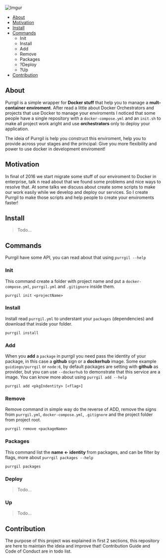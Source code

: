 ![Imgur](http://i.imgur.com/ixH5L0K.png)

- [About](https://github.com/guidiego/purrgil#About)
- [Motivation](https://github.com/guidiego/purrgil#Motivation)
- [Install](https://github.com/guidiego/purrgil#Install)
- [Commands](https://github.com/guidiego/purrgil#Commands)
  - Init
  - Install
  - Add
  - Remove
  - Packages
  - ?Deploy
  - ?Up
- [Contribution](https://github.com/guidiego/purrgil#Contribution)
  
## About
Purrgil is a simple wrapper for **Docker stuff** that help you to manage a **mult-container enviroment**. After read a little about Docker Orchestrators and projects that use Docker to manage your enviroments I noticed that some people have a single repository with a `docker-compose.yml` and an `init.sh` to make all project work aright and use **orchestrators** only to deploy your application.

The ideia of Purrgil is help you construct this enviroment, help you to provide across your stages and the principal: Give you more flexibility and power to use docker in development enviroment!
  
## Motivation
In final of 2016 we start migrate some stuff of our enviroment to Docker in enterprise, talk n read about that we found some problems and nice ways to resolve that. At some talks we discuss about create some scripts to make our work easily while we develop and deploy our services. So I create Purrgil to make those scripts and help people to create your enviroments faster! 

## Install
> Todo...

## Commands
Purrgil have some API, you can read about that using `purrgil --help`

### Init
This command create a folder with project name and put a `docker-compose.yml`, `purrgil.yml` and `.gitignore` inside them.
```
purrgil init <projectName>
```

### Install
Install read `purrgil.yml` to understant your `packages` (dependencies) and download that inside your folder.
```
purrgil install
```
### Add
When you **add** a `package` in purrgil you need pass the identity of your package, in this case a **github** sign or a **dockerhub** image. Some example `guidiego/purrgil` or `node:6`, by default packages are setting with **github** as provider, but you can use `--dockerhub` to demonstrate that this service are a image. You can know more about using `purrgil add --help`

```
purrgil add <pkgIndentity> [<flag>]
```
### Remove
Remove command in simple way do the reverse of ADD, remove the signs from `purrgil.yml`, `docker-compose.yml`, `.gitignore` and the project folder from project root.
```
purrgil remove <packageName>
```

### Packages
This command list the **name <- identity** from packages, and can be filter by flags, more about `purrgil packages --help`
```
purrgil packages
```
### Deploy
> Todo...

### Up
> Todo...

## Contribution
The purpose of this project was explained in first 2 sections, this repository are here to maintain the ideia and improve that! Contribution Guide and Code of Conduct are in todo list.
